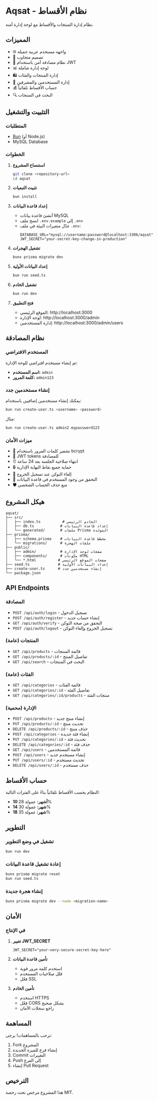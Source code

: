 # Aqsat - نظام الأقساط

نظام إدارة المنتجات والأقساط مع لوحة إدارة آمنة.

## المميزات

- 🌐 واجهة مستخدم عربية جميلة
- 📱 تصميم متجاوب
- 🔐 نظام مصادقة آمن باستخدام JWT
- 📊 لوحة إدارة شاملة
- 🛍️ إدارة المنتجات والفئات
- 👥 إدارة المستخدمين والمشرفين
- 💰 حساب الأقساط تلقائياً
- 🔍 البحث في المنتجات

## التثبيت والتشغيل

### المتطلبات

- [Bun](https://bun.sh/) (أو Node.js)
- MySQL Database

### الخطوات

1. **استنساخ المشروع**

   ```bash
   git clone <repository-url>
   cd aqsat
   ```

2. **تثبيت التبعيات**

   ```bash
   bun install
   ```

3. **إعداد قاعدة البيانات**

   - أنشئ قاعدة بيانات MySQL
   - انسخ ملف `.env.example` إلى `.env`
   - عدّل متغيرات البيئة في ملف `.env`:
     ```env
     DATABASE_URL="mysql://username:password@localhost:3306/aqsat"
     JWT_SECRET="your-secret-key-change-in-production"
     ```

4. **تشغيل الهجرات**

   ```bash
   bunx prisma migrate dev
   ```

5. **إعداد البيانات الأولية**

   ```bash
   bun run seed.ts
   ```

6. **تشغيل الخادم**

   ```bash
   bun run dev
   ```

7. **فتح التطبيق**
   - الموقع الرئيسي: http://localhost:3000
   - لوحة الإدارة: http://localhost:3000/admin
   - إدارة المستخدمين: http://localhost:3000/admin/users

## نظام المصادقة

### المستخدم الافتراضي

تم إنشاء مستخدم افتراضي للوحة الإدارة:

- **اسم المستخدم:** `admin`
- **كلمة المرور:** `admin123`

### إنشاء مستخدمين جدد

يمكنك إنشاء مستخدمين إضافيين باستخدام:

```bash
bun run create-user.ts <username> <password>
```

مثال:

```bash
bun run create-user.ts admin2 mypassword123
```

### ميزات الأمان

- 🔐 تشفير كلمات المرور باستخدام bcrypt
- 🎫 JWT tokens للمصادقة
- ⏰ انتهاء صلاحية الجلسة بعد 24 ساعة
- 🔒 حماية جميع نقاط النهاية الإدارية
- 🚫 إلغاء التوكن عند تسجيل الخروج
- 👤 التحقق من وجود المستخدم في قاعدة البيانات
- 🛡️ منع حذف الحساب الشخصي

## هيكل المشروع

```
aqsat/
├── src/
│   ├── index.ts          # الخادم الرئيسي
│   ├── db.ts            # إعداد قاعدة البيانات
│   └── generated/       # ملفات Prisma المولدة
├── prisma/
│   ├── schema.prisma    # مخطط قاعدة البيانات
│   └── migrations/      # ملفات الهجرة
├── public/
│   ├── admin/           # صفحات لوحة الإدارة
│   ├── components/      # مكونات HTML
│   └── *.html          # صفحات الموقع الرئيسي
├── seed.ts             # إعداد البيانات الأولية
├── create-user.ts      # إنشاء مستخدمين جدد
└── package.json
```

## API Endpoints

### المصادقة

- `POST /api/auth/login` - تسجيل الدخول
- `POST /api/auth/register` - إنشاء حساب جديد
- `GET /api/auth/verify` - التحقق من صحة التوكن
- `POST /api/auth/logout` - تسجيل الخروج وإلغاء التوكن

### المنتجات (عامة)

- `GET /api/products` - قائمة المنتجات
- `GET /api/products/:id` - تفاصيل المنتج
- `GET /api/search` - البحث في المنتجات

### الفئات (عامة)

- `GET /api/categories` - قائمة الفئات
- `GET /api/categories/:id` - تفاصيل الفئة
- `GET /api/categories/:id/products` - منتجات الفئة

### الإدارة (محمية)

- `POST /api/products` - إنشاء منتج جديد
- `PUT /api/products/:id` - تحديث منتج
- `DELETE /api/products/:id` - حذف منتج
- `POST /api/categories` - إنشاء فئة جديدة
- `PUT /api/categories/:id` - تحديث فئة
- `DELETE /api/categories/:id` - حذف فئة
- `GET /api/users` - قائمة المستخدمين
- `POST /api/users` - إنشاء مستخدم جديد
- `PUT /api/users/:id` - تحديث مستخدم
- `DELETE /api/users/:id` - حذف مستخدم

## حساب الأقساط

النظام يحسب الأقساط تلقائياً بناءً على الفترات التالية:

- **10 أشهر:** عمولة 28%
- **14 شهر:** عمولة 30%
- **18 شهر:** عمولة 35%

## التطوير

### تشغيل في وضع التطوير

```bash
bun run dev
```

### إعادة تشغيل قاعدة البيانات

```bash
bunx prisma migrate reset
bun run seed.ts
```

### إنشاء هجرة جديدة

```bash
bunx prisma migrate dev --name <migration-name>
```

## الأمان

### في الإنتاج

1. **تغيير JWT_SECRET**

   ```env
   JWT_SECRET="your-very-secure-secret-key-here"
   ```

2. **تأمين قاعدة البيانات**

   - استخدم كلمة مرور قوية
   - قلل صلاحيات المستخدم
   - فعّل SSL

3. **تأمين الخادم**
   - استخدم HTTPS
   - فعّل CORS بشكل صحيح
   - راجع سجلات الأمان

## المساهمة

نرحب بالمساهمات! يرجى:

1. Fork المشروع
2. إنشاء فرع للميزة الجديدة
3. Commit التغييرات
4. Push إلى الفرع
5. إنشاء Pull Request

## الترخيص

هذا المشروع مرخص تحت رخصة MIT.

